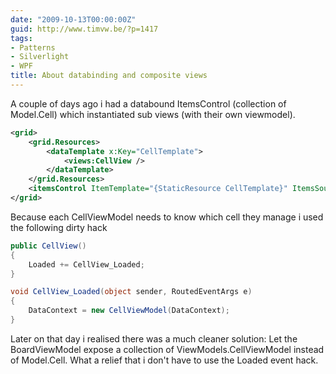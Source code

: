 ```yaml
---
date: "2009-10-13T00:00:00Z"
guid: http://www.timvw.be/?p=1417
tags:
- Patterns
- Silverlight
- WPF
title: About databinding and composite views
---
```

A couple of days ago i had a databound ItemsControl (collection of Model.Cell) which instantiated sub views (with their own viewmodel).

```xml 
<grid>
	<grid.Resources>
		<dataTemplate x:Key="CellTemplate">
			<views:CellView />
		</dataTemplate>
	</grid.Resources>
	<itemsControl ItemTemplate="{StaticResource CellTemplate}" ItemsSource="{Binding Cells}" />
</grid>
```

Because each CellViewModel needs to know which cell they manage i used the following dirty hack

```csharp
public CellView()
{
	Loaded += CellView_Loaded;
}

void CellView_Loaded(object sender, RoutedEventArgs e)
{
	DataContext = new CellViewModel(DataContext);
}
```

Later on that day i realised there was a much cleaner solution: Let the BoardViewModel expose a collection of ViewModels.CellViewModel instead of Model.Cell. What a relief that i don't have to use the Loaded event hack.

